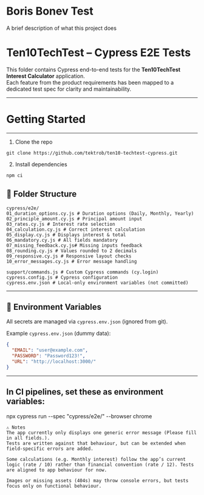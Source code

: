 
# Boris Bonev Test

A brief description of what this project does

# Ten10TechTest – Cypress E2E Tests

This folder contains Cypress end-to-end tests for the **Ten10TechTest Interest Calculator** application.  
Each feature from the product requirements has been mapped to a dedicated test spec for clarity and maintainability.

---
# Getting Started
---
1. Clone the repo
```text
git clone https://github.com/tektrob/ten10-techtest-cypress.git
```
2. Install dependencies
```text
npm ci
```

## 📂 Folder Structure
```text
cypress/e2e/
01_duration_options.cy.js # Duration options (Daily, Monthly, Yearly)
02_principle_amount.cy.js # Principal amount input
03_rates.cy.js # Interest rate selection
04_calculation.cy.js # Correct interest calculation
05_display.cy.js # Displays interest & total
06_mandatory.cy.js # All fields mandatory
07_missing_feedback.cy.js# Missing inputs feedback
08_rounding.cy.js # Values rounded to 2 decimals
09_responsive.cy.js # Responsive layout checks
10_error_messages.cy.js # Error message handling

support/commands.js # Custom Cypress commands (cy.login)
cypress.config.js # Cypress configuration
cypress.env.json # Local-only environment variables (not committed)
```
---

## 🔑 Environment Variables

All secrets are managed via `cypress.env.json` (ignored from git).  

Example `cypress.env.json` (dummy data):

```json
{
  "EMAIL": "user@example.com",
  "PASSWORD": "Password123!",
  "URL": "http://localhost:3000/"
}
```
---
## In CI pipelines, set these as environment variables:

npx cypress run --spec "cypress/e2e/" --browser chrome

```
⚠️ Notes
The app currently only displays one generic error message (Please fill in all fields.).
Tests are written against that behaviour, but can be extended when field-specific errors are added.

Some calculations (e.g. Monthly interest) follow the app’s current logic (rate / 10) rather than financial convention (rate / 12). Tests are aligned to app behaviour for now.

Images or missing assets (404s) may throw console errors, but tests focus only on functional behaviour.

